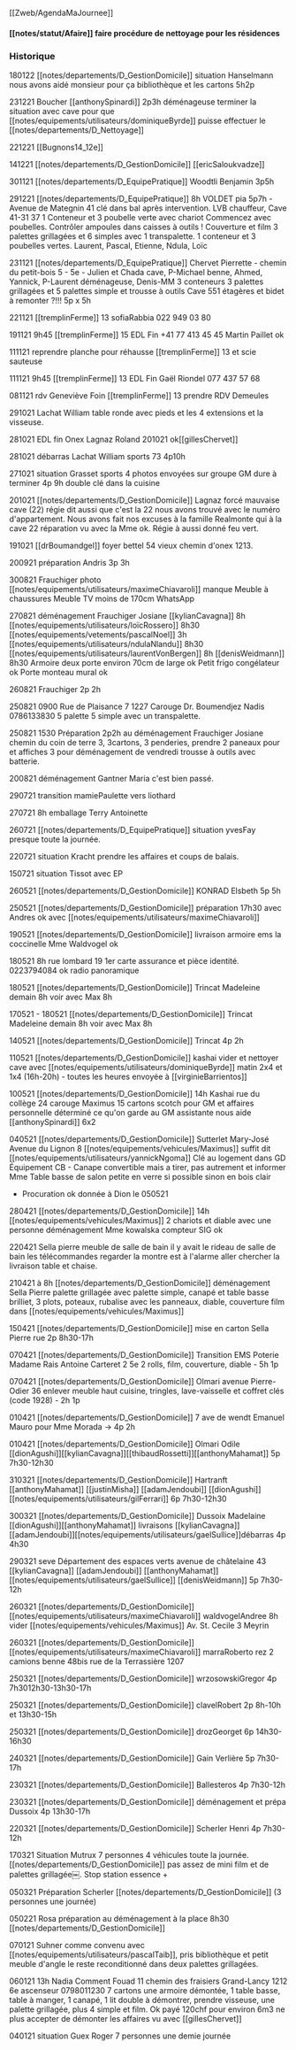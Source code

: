 [[Zweb/AgendaMaJournee]]

#### [[notes/statut/Afaire]] faire procédure de nettoyage pour les résidences

### Historique

180122 [[notes/departements/D_GestionDomicile]] situation Hanselmann nous avons aidé monsieur pour ça bibliothèque et les cartons 5h2p 

231221 Boucher [[anthonySpinardi]] 2p3h déménageuse terminer la situation avec cave pour que [[notes/equipements/utilisateurs/dominiqueByrde]] puisse effectuer le [[notes/departements/D_Nettoyage]]

221221 [[Bugnons14_12e]]

141221 [[notes/departements/D_GestionDomicile]] [[ericSaloukvadze]]

301121 [[notes/departements/D_EquipePratique]] Woodtli Benjamin 3p5h

291221 [[notes/departements/D_EquipePratique]] 8h VOLDET pia 5p7h - Avenue de Mategnin 41 clé dans bal après intervention. LVB chauffeur, 
Cave 41-31 37 1 Conteneur et 3 poubelle verte avec chariot
Commencez avec poubelles.
Contrôler ampoules dans caisses à outils !
Couverture et film 3 palettes grillagées et 6 simples avec 1 transpalette. 1 conteneur et 3 poubelles vertes. Laurent, Pascal, Etienne, Ndula, Loïc

231121 [[notes/departements/D_EquipePratique]] Chervet Pierrette - chemin du petit-bois 5 - 5e - Julien et Chada cave, P-Michael benne, Ahmed, Yannick, P-Laurent déménageuse, Denis-MM
3 conteneurs 3 palettes grillagées et 5 palettes simple et trousse à outils
Cave 551 étagères et bidet à remonter ?!!! 5p x 5h

221121 [[tremplinFerme]] 13 sofiaRabbia 022 949 03 80

191121 9h45 [[tremplinFerme]] 15 EDL Fin +41 77 413 45 45 Martin Paillet ok

111121 reprendre planche pour réhausse [[tremplinFerme]] 13 et scie sauteuse

111121 9h45 [[tremplinFerme]] 13 EDL Fin Gaël Riondel 077 437 57 68

081121 rdv Geneviève Foin [[tremplinFerme]] 13 prendre RDV Demeules 

291021 Lachat William table ronde avec pieds et les 4 extensions et la visseuse.

281021 EDL fin Onex Lagnaz Roland 201021 ok[[gillesChervet]]

281021 débarras Lachat William sports 73 4p10h

271021 situation Grasset sports 4 photos envoyées sur groupe GM dure à terminer 4p 9h double clé dans la cuisine

201021 [[notes/departements/D_GestionDomicile]] Lagnaz forcé mauvaise cave (22) régie dit aussi que c'est la 22 nous avons trouvé avec le numéro d'appartement. Nous avons fait nos excuses à la famille Realmonte qui à la cave 22 réparation vu avec la Mme ok. Régie à aussi donné feu vert.

191021 [[drBoumandgel]] foyer bettel 54 vieux chemin d'onex 1213. 

200921 préparation Andris 3p 3h


300821 Frauchiger photo [[notes/equipements/utilisateurs/maximeChiavaroli]] manque Meuble à chaussures
Meuble TV moins de 170cm WhatsApp

270821 déménagement Frauchiger Josiane [[kylianCavagna]] 8h [[notes/equipements/utilisateurs/loïcRossero]] 8h30 [[notes/equipements/vetements/pascalNoel]] 3h [[notes/equipements/utilisateurs/ndulaNlandu]] 8h30 [[notes/equipements/utilisateurs/laurentVonBergen]] 8h [[denisWeidmann]] 8h30
Armoire deux porte environ 70cm de large ok
Petit frigo congélateur ok
Porte monteau mural ok

260821 Frauchiger 2p 2h

250821 0900 Rue de Plaisance 7 1227 Carouge Dr. Boumendjez Nadis 0786133830 5 palette 5 simple avec un transpalette.

250821 1530 Préparation 2p2h au déménagement Frauchiger Josiane chemin du coin de terre 3, 3cartons, 3 penderies, prendre 2 paneaux pour et affiches 3 pour déménagement de vendredi trousse à outils avec batterie.

200821 déménagement Gantner Maria c'est bien passé.

290721 transition mamiePaulette vers liothard 

270721 8h emballage Terry Antoinette

260721 [[notes/departements/D_EquipePratique]] situation yvesFay presque toute la journée.

220721 situation Kracht prendre les affaires et coups de balais.

150721 situation Tissot avec EP

260521 [[notes/departements/D_GestionDomicile]] KONRAD Elsbeth 5p 5h

250521 [[notes/departements/D_GestionDomicile]] préparation 17h30 avec Andres ok avec [[notes/equipements/utilisateurs/maximeChiavaroli]]

190521 [[notes/departements/D_GestionDomicile]] livraison armoire ems la coccinelle Mme Waldvogel ok

180521 8h rue lombard 19 1er carte assurance et pièce identité. 0223794084 ok radio panoramique 

180521 [[notes/departements/D_GestionDomicile]] Trincat Madeleine demain 8h voir avec Max 8h

170521 - 180521 [[notes/departements/D_GestionDomicile]] Trincat Madeleine demain 8h voir avec Max 8h

140521 [[notes/departements/D_GestionDomicile]] Trincat 4p 2h

110521 [[notes/departements/D_GestionDomicile]] kashai vider et nettoyer cave avec [[notes/equipements/utilisateurs/dominiqueByrde]] matin 2x4 et 1x4 (16h-20h) - toutes les heures envoyée à [[virginieBarrientos]]

100521  [[notes/departements/D_GestionDomicile]] 14h Kashai rue du collège 24 carouge Maximus 15 cartons scotch pour GM et affaires personnelle déterminé ce qu'on garde au GM assistante nous aide [[anthonySpinardi]] 6x2

040521 [[notes/departements/D_GestionDomicile]] Sutterlet Mary-José Avenue du Lignon 8 [[notes/equipements/vehicules/Maximus]] suffit dit [[notes/equipements/utilisateurs/yannickNgoma]] 
Clé au logement dans GD
Équipement CB - Canape convertible mais a tirer, pas autrement et informer Mme 
Table basse de salon petite en verre si possible sinon en bois clair
- Procuration ok donnée à Dion le 050521

280421 [[notes/departements/D_GestionDomicile]] 14h [[notes/equipements/vehicules/Maximus]] 2 chariots et diable avec une personne déménagement Mme kowalska compteur SIG ok

220421 Sella pierre meuble de salle de bain il y avait le rideau de salle de bain les télécommandes regarder la montre est à l'alarme aller chercher la livraison table et chaise.

210421 à 8h [[notes/departements/D_GestionDomicile]] déménagement Sella Pierre palette grillagée avec palette simple, canapé et table basse brilliet, 3 plots, poteaux, rubalise avec les panneaux, diable, couverture film dans [[notes/equipements/vehicules/Maximus]]

150421 [[notes/departements/D_GestionDomicile]] mise en carton Sella Pierre rue 2p 8h30-17h

070421 [[notes/departements/D_GestionDomicile]] Transition EMS Poterie Madame Rais Antoine Carteret 2 5e 2 rolls, film, couverture, diable - 5h 1p

070421 [[notes/departements/D_GestionDomicile]] Olmari avenue Pierre-Odier 36 enlever meuble haut cuisine, tringles, lave-vaisselle et coffret clés (code 1928) - 2h 1p

010421 [[notes/departements/D_GestionDomicile]] 7 ave de wendt Emanuel Mauro pour Mme Morada -> 4p 2h 

010421 [[notes/departements/D_GestionDomicile]] Olmari Odile [[dionAgushi]][[kylianCavagna]][[thibaudRossetti]][[anthonyMahamat]] 5p 7h30-12h30

310321 [[notes/departements/D_GestionDomicile]] Hartranft [[anthonyMahamat]] [[justinMisha]] [[adamJendoubi]] [[dionAgushi]] [[notes/equipements/utilisateurs/gilFerrari]] 6p 7h30-12h30

300321 [[notes/departements/D_GestionDomicile]] Dussoix Madelaine [[dionAgushi]][[anthonyMahamat]] livraisons [[kylianCavagna]][[adamJendoubi]][[notes/equipements/utilisateurs/gaelSullice]]débarras 4p 4h30

290321 seve Département des espaces verts avenue de châtelaine 43 [[kylianCavagna]] [[adamJendoubi]] [[anthonyMahamat]] [[notes/equipements/utilisateurs/gaelSullice]] [[denisWeidmann]] 5p 7h30-12h

260321 [[notes/departements/D_GestionDomicile]] [[notes/equipements/utilisateurs/maximeChiavaroli]] waldvogelAndree 8h vider [[notes/equipements/vehicules/Maximus]] Av. St. Cecile 3 Meyrin

260321 [[notes/departements/D_GestionDomicile]] [[notes/equipements/utilisateurs/maximeChiavaroli]] marraRoberto rez 2 camions benne 48bis rue de la Terrassière 1207

250321 [[notes/departements/D_GestionDomicile]] wrzosowskiGregor 4p 7h3012h30-13h30-17h

250321 [[notes/departements/D_GestionDomicile]] clavelRobert 2p 8h-10h et 13h30-15h

250321 [[notes/departements/D_GestionDomicile]] drozGeorget 6p 14h30-16h30

240321 [[notes/departements/D_GestionDomicile]] Gain Verlière 5p 7h30-17h

230321 [[notes/departements/D_GestionDomicile]] Ballesteros 4p 7h30-12h

230321 [[notes/departements/D_GestionDomicile]] déménagement et prépa Dussoix 4p 13h30-17h

220321 [[notes/departements/D_GestionDomicile]] Scherler Henri 4p 7h30-12h

170321 Situation Mutrux 7 personnes 4 véhicules toute la journée. [[notes/departements/D_GestionDomicile]] pas assez de mini film et de palettes grillagée￼. Stop station essence +

050321 Préparation Scherler [[notes/departements/D_GestionDomicile]] (3 personnes une journée)

050221 Rosa préparation au déménagement à la place 8h30 [[notes/departements/D_GestionDomicile]]

070121 Suhner comme convenu avec [[notes/equipements/utilisateurs/pascalTaib]], pris bibliothèque et petit meuble d'angle le reste reconditionné dans deux palettes grillagées.

060121 13h Nadia Comment Fouad 11 chemin des fraisiers Grand-Lancy 1212 6e ascenseur 0798011230 7 cartons une armoire démontée, 1 table basse, table à manger, 1 canapé, 1 lit double à démontrer, prendre visseuse, une palette grillagée, plus 4 simple et film. Ok payé 120chf pour environ 6m3 ne plus accepter de démonter les affaires vu avec [[gillesChervet]]

040121 situation Guex Roger 7 personnes une demie journée